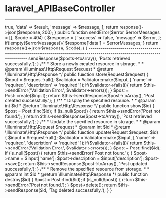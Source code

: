 # laravel_APIBaseController

-----------------------------------------------------------------------------------------------------------------------------
<?php

namespace App\Http\Controllers\API;

use Illuminate\Http\Request;
use App\Http\Controllers\Controller;

class APIBaseController extends Controller
{
    public function sendResponse($result, $message)
    {
        $response = [
            'success' => true,
            'data'    => $result,
            'message' => $message,
        ];


        return response()->json($response, 200);
    }


    public function sendError($error, $errorMessages = [], $code = 404)
    {
        $response = [
            'success' => false,
            'message' => $error,
        ];


        if(!empty($errorMessages)){
            $response['data'] = $errorMessages;
        }

        return response()->json($response, $code);
    }
}
-----------------------------------------------------------------------------------------------------------------------------
<?php

namespace App\Http\Controllers\API;

use App\Post;
use Illuminate\Http\Request;
use App\Http\Controllers\Controller;
use Illuminate\Support\Facades\Validator;

class PostAPIController extends APIBaseController
{
    /**
     * Display a listing of the resource.
     *
     * @return \Illuminate\Http\Response
     */
    public function index()
    {
        $posts = Post::all();
        return $this->sendResponse($posts->toArray(), 'Posts retrieved successfully.');
    }


    /**
     * Store a newly created resource in storage.
     *
     * @param  \Illuminate\Http\Request  $request
     * @return \Illuminate\Http\Response
     */
    public function store(Request $request)
    {
        $input = $request->all();


        $validator = Validator::make($input, [
            'name' => 'required',
            'description' => 'required'
        ]);


        if($validator->fails()){
            return $this->sendError('Validation Error.', $validator->errors());
        }


        $post = Post::create($input);


        return $this->sendResponse($post->toArray(), 'Post created successfully.');
    }


    /**
     * Display the specified resource.
     *
     * @param  int  $id
     * @return \Illuminate\Http\Response
     */
    public function show($id)
    {
        $post = Post::find($id);


        if (is_null($post)) {
            return $this->sendError('Post not found.');
        }


        return $this->sendResponse($post->toArray(), 'Post retrieved successfully.');
    }


    /**
     * Update the specified resource in storage.
     *
     * @param  \Illuminate\Http\Request  $request
     * @param  int  $id
     * @return \Illuminate\Http\Response
     */
    public function update(Request $request, $id)
    {
        $input = $request->all();


        $validator = Validator::make($input, [
            'name' => 'required',
            'description' => 'required'
        ]);


        if($validator->fails()){
            return $this->sendError('Validation Error.', $validator->errors());
        }


        $post = Post::find($id);
        if (is_null($post)) {
            return $this->sendError('Post not found.');
        }


        $post->name = $input['name'];
        $post->description = $input['description'];
        $post->save();


        return $this->sendResponse($post->toArray(), 'Post updated successfully.');
    }


    /**
     * Remove the specified resource from storage.
     *
     * @param  int  $id
     * @return \Illuminate\Http\Response
     */
    public function destroy($id)
    {
        $post = Post::find($id);


        if (is_null($post)) {
            return $this->sendError('Post not found.');
        }


        $post->delete();


        return $this->sendResponse($id, 'Tag deleted successfully.');
    }
}
